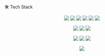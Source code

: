 🛠️ Tech Stack
<div align="center">
   <p align="center"> 
      <!-- Code -->
       <img src="https://img.shields.io/badge/-Python-3776AB?logo=python&logoColor=white&style=for-the-badge" />
       <img src="https://img.shields.io/badge/-Next.js-000000?logo=next.js&logoColor=white&style=for-the-badge" />
       <img src="https://img.shields.io/badge/-TypeScript-3178C6?logo=typescript&logoColor=white&style=for-the-badge" /> 
       <img src="https://img.shields.io/badge/-React-61DAFB?logo=react&logoColor=black&style=for-the-badge" />
       <img src="https://img.shields.io/badge/-JavaScript-F7DF1E?logo=javascript&logoColor=black&style=for-the-badge" /> 
       <img src="https://img.shields.io/badge/-Three.js-000000?logo=three.js&logoColor=white&style=for-the-badge" />
   </p>
   
   <p align="center"> 
      <!-- Databases and Caching -->
       <img src="https://img.shields.io/badge/-Django-092E20?logo=django&logoColor=white&style=for-the-badge" />
       <img src="https://img.shields.io/badge/-PostgreSQL-336791?logo=postgresql&logoColor=white&style=for-the-badge" />
       <img src="https://img.shields.io/badge/-Redis-DC382D?logo=redis&logoColor=white&style=for-the-badge" />
   </p>
   
   <p align="center"> 
      <!-- Engines -->
       <img src="https://img.shields.io/badge/-Unreal%20Engine-0E1128?logo=unreal-engine&logoColor=white&style=for-the-badge" />
       <img src="https://img.shields.io/badge/-Virtual%20Production-444444?style=for-the-badge" />
       <img src="https://img.shields.io/badge/-TouchDesigner-1C1C1C?style=for-the-badge" />
   </p>
   
   <p align="center"> 
      <!-- R&D -->
       <img src="https://img.shields.io/badge/-Solana-7D39D4?logo=solana&logoColor=white&style=for-the-badge" />
   </p>
</div>
